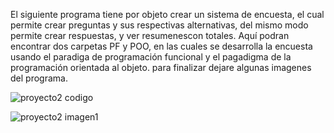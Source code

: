 El siguiente programa tiene por objeto crear un sistema de encuesta, el cual permite crear preguntas y sus respectivas alternativas, del mismo modo permite crear respuestas, y ver resumenescon totales.
Aquí podran encontrar dos carpetas PF y POO, en las cuales se desarrolla la encuesta usando el paradiga de programación funcional y el pagadigma de la programación orientada al objeto.
para finalizar dejare algunas imagenes del programa.

![proyecto2 codigo](https://github.com/user-attachments/assets/f22f59d3-c2b3-4251-981c-f210db6bd9de)



![proyecto2 imagen1](https://github.com/user-attachments/assets/e879365b-0c6e-4f17-a4b0-7b688b84d33f)


